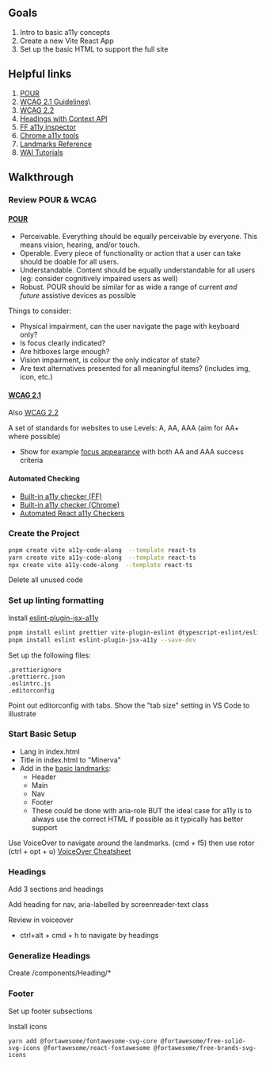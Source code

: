 ## Goals

1. Intro to basic a11y concepts
1. Create a new Vite React App
1. Set up the basic HTML to support the full site

## Helpful links

1. [POUR](https://equalizedigital.com/web-accessibility-p-o-u-r-acronym/)
2. [WCAG 2.1 Guidelines](https://www.w3.org/TR/WCAG21/)\
3. [WCAG 2.2](https://www.w3.org/TR/WCAG22/#new-features-in-wcag-2-2)
4. [Headings with Context API](https://beta.reactjs.org/learn/passing-data-deeply-with-context)
5. [FF a11y inspector](https://firefox-source-docs.mozilla.org/devtools-user/accessibility_inspector/)
6. [Chrome a11y tools](https://developer.chrome.com/docs/devtools/accessibility/reference/)
7. [Landmarks Reference](https://www.d.umn.edu/itss/training/online/structure/landmarks/)
8. [WAI Tutorials](https://www.w3.org/WAI/tutorials/)

## Walkthrough

### Review POUR & WCAG

#### [POUR](https://equalizedigital.com/web-accessibility-p-o-u-r-acronym/)

- Perceivable. Everything should be equally perceivable by everyone. This means vision, hearing, and/or touch.
- Operable. Every piece of functionality or action that a user can take should be doable for all users.
- Understandable. Content should be equally understandable for all users (eg: consider cognitively impaired users as well)
- Robust. POUR should be similar for as wide a range of current _and future_ assistive devices as possible

Things to consider:

- Physical impairment, can the user navigate the page with keyboard only?
- Is focus clearly indicated?
- Are hitboxes large enough?
- Vision impairment, is colour the only indicator of state?
- Are text alternatives presented for all meaningful items? (includes img, icon, etc.)

#### [WCAG 2.1](https://www.w3.org/TR/WCAG21/)

Also [WCAG 2.2](https://www.w3.org/TR/WCAG22/#new-features-in-wcag-2-2)

A set of standards for websites to use
Levels: A, AA, AAA (aim for AA+ where possible)

- Show for example [focus appearance](https://www.w3.org/TR/WCAG22/#focus-appearance) with both AA and AAA success criteria

#### Automated Checking

- [Built-in a11y checker (FF)](https://firefox-source-docs.mozilla.org/devtools-user/accessibility_inspector/)
- [Built-in a11y checker (Chrome)](https://developer.chrome.com/docs/devtools/accessibility/reference/)
- [Automated React a11y Checkers](https://web.dev/accessibility-auditing-react/)

### Create the Project

```bash
pnpm create vite a11y-code-along  --template react-ts
yarn create vite a11y-code-along  --template react-ts
npx create vite a11y-code-along  --template react-ts
```

Delete all unused code

### Set up linting formatting

Install [eslint-plugin-jsx-a11y](https://github.com/jsx-eslint/eslint-plugin-jsx-a11y)

```bash
pnpm install eslint prettier vite-plugin-eslint @typescript-eslint/eslint-plugin @typescript-eslint/parser eslint-config-prettier eslint-plugin-import eslint-plugin-react --save-dev
pnpm install eslint eslint-plugin-jsx-a11y --save-dev
```

Set up the following files:

```
.prettierignore
.prettierrc.json
.eslintrc.js
.editorconfig
```

Point out editorconfig with tabs.
Show the "tab size" setting in VS Code to illustrate

### Start Basic Setup

- Lang in index.html
- Title in index.html to "Minerva"
- Add in the [basic landmarks](https://www.d.umn.edu/itss/training/online/structure/landmarks/):
  - Header
  - Main
  - Nav
  - Footer
  - These could be done with aria-role BUT the ideal case for a11y is to always use the correct HTML if possible as it typically has better support

Use VoiceOver to navigate around the landmarks. (cmd + f5) then use rotor (ctrl + opt + u)
[VoiceOver Cheatsheet](https://dequeuniversity.com/screenreaders/voiceover-keyboard-shortcuts)

### Headings

Add 3 sections and headings

Add heading for nav, aria-labelled by
screenreader-text class

Review in voiceover

- ctrl+alt + cmd + h to navigate by headings

### Generalize Headings

Create /components/Heading/\*

### Footer

Set up footer subsections

Install icons

```
yarn add @fortawesome/fontawesome-svg-core @fortawesome/free-solid-svg-icons @fortawesome/react-fontawesome @fortawesome/free-brands-svg-icons
```
